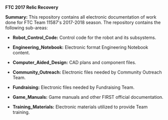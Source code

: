 **FTC 2017 Relic Recovery**

**Summary:**
This repository contains all electronic documentation of work done for FTC Team 11587's 2017-2018 season.  The repository contains the following sub-areas:

* **Robot_Control_Code:** Control code for the robot and its subsystems.

* **Engineering_Notebook:** Electronic format Engineering Notebook content.

* **Computer_Aided_Design:** CAD plans and component files.

* **Community_Outreach:** Electronic files needed by Community Outreach Team.

* **Fundraising:** Electronic files needed by Fundraising Team.

* **Game_Manuals:** Game manuals and other FIRST official documentation.

* **Training_Materials:** Electronic materials utilized to provide Team training.

